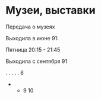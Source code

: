 # Музеи, выставки

Передача о музеях

Выходила в июне 91:

Пятница 20:15 - 21:45

Выходила с сентября 91

.   .   .   .   .   6
-   -   9   10
